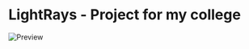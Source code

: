 # LightRays - Project for my college 

![Preview](https://github.com/NiTiSon/LightRays/assets/60577131/a3980b2b-a2c5-4785-aaec-eb8e6a342fab)
